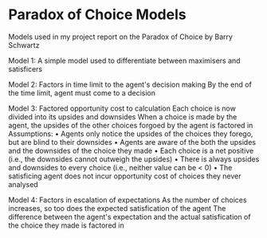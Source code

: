 # Paradox of Choice Models
Models used in my project report on the Paradox of Choice by Barry Schwartz

Model 1: 
A simple model used to differentiate between maximisers and satisficers

Model 2:
Factors in time limit to the agent's decision making
By the end of the time limit, agent must come to a decision

Model 3: 
Factored opportunity cost to calculation
Each choice is now divided into its upsides and downsides
When a choice is made by the agent, the upsides of the other choices forgoed by the agent is factored in
Assumptions: 
•	Agents only notice the upsides of the choices they forego, but are blind to their downsides
•	Agents are aware of the both the upsides and the downsides of the choice they made
•	Each choice is a net positive (i.e., the downsides cannot outweigh the upsides)
•	There is always upsides and downsides to every choice (i.e., neither value can be < 0)
•	The satisficing agent does not incur opportunity cost of choices they never analysed

Model 4:
Factors in escalation of expectations
As the number of choices increases, so too does the expected satisfication of the agent
The difference between the agent's expectation and the actual satisfication of the choice they made is factored in
